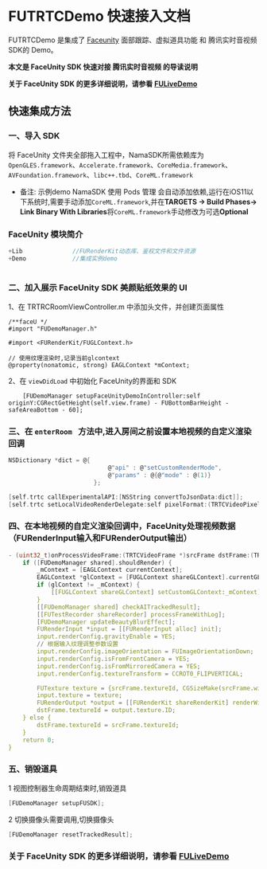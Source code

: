 # FUTRTCDemo 快速接入文档

FUTRTCDemo 是集成了 [Faceunity](https://github.com/Faceunity/FULiveDemo/tree/dev) 面部跟踪、虚拟道具功能 和 腾讯实时音视频 SDK的 Demo。

**本文是 FaceUnity SDK  快速对接 腾讯实时音视频 的导读说明**

**关于  FaceUnity SDK 的更多详细说明，请参看 [FULiveDemo](https://github.com/Faceunity/FULiveDemo/tree/dev)**



## 快速集成方法

### 一、导入 SDK

将  FaceUnity  文件夹全部拖入工程中，NamaSDK所需依赖库为 `OpenGLES.framework`、`Accelerate.framework`、`CoreMedia.framework`、`AVFoundation.framework`、`libc++.tbd`、`CoreML.framework`

- 备注: 示例demo NamaSDK 使用 Pods 管理 会自动添加依赖,运行在iOS11以下系统时,需要手动添加`CoreML.framework`,并在**TARGETS -> Build Phases-> Link Binary With Libraries**将`CoreML.framework`手动修改为可选**Optional**

### FaceUnity 模块简介
```C
+Lib              //FURenderKit动态库、鉴权文件和文件资源
+Demo             //集成实例demo
      
```


### 二、加入展示 FaceUnity SDK 美颜贴纸效果的  UI

1、在  TRTRCRoomViewController.m  中添加头文件，并创建页面属性

```objc
/**faceU */
#import "FUDemoManager.h"

#import <FURenderKit/FUGLContext.h>

// 使用纹理渲染时,记录当前glcontext
@property(nonatomic, strong) EAGLContext *mContext;
```
2、在 `viewDidLoad` 中初始化 FaceUnity的界面和 SDK

```objc
    [FUDemoManager setupFaceUnityDemoInController:self originY:CGRectGetHeight(self.view.frame) - FUBottomBarHeight - safeAreaBottom - 60];
```

### 三、在 `enterRoom ` 方法中,进入房间之前设置本地视频的自定义渲染回调

```C
NSDictionary *dict = @{
                            @"api" : @"setCustomRenderMode",
                            @"params" : @{@"mode" : @(1)}
                        };

[self.trtc callExperimentalAPI:[NSString convertToJsonData:dict]];
[self.trtc setLocalVideoRenderDelegate:self pixelFormat:(TRTCVideoPixelFormat_NV12) bufferType:(TRTCVideoBufferType_PixelBuffer)];

```

### 四、在本地视频的自定义渲染回调中，FaceUnity处理视频数据（FURenderInput输入和FURenderOutput输出）

```C
- (uint32_t)onProcessVideoFrame:(TRTCVideoFrame *)srcFrame dstFrame:(TRTCVideoFrame *)dstFrame{
    if ([FUDemoManager shared].shouldRender) {
        _mContext = [EAGLContext currentContext];
        EAGLContext *glContext = [FUGLContext shareGLContext].currentGLContext;
        if (glContext != _mContext) {
            [[FUGLContext shareGLContext] setCustomGLContext:_mContext];
        }
        [[FUDemoManager shared] checkAITrackedResult];
        [[FUTestRecorder shareRecorder] processFrameWithLog];
        [FUDemoManager updateBeautyBlurEffect];
        FURenderInput *input = [[FURenderInput alloc] init];
        input.renderConfig.gravityEnable = YES;
        // 根据输入纹理调整参数设置
        input.renderConfig.imageOrientation = FUImageOrientationDown;
        input.renderConfig.isFromFrontCamera = YES;
        input.renderConfig.isFromMirroredCamera = YES;
        input.renderConfig.textureTransform = CCROT0_FLIPVERTICAL;

        FUTexture texture = {srcFrame.textureId, CGSizeMake(srcFrame.width, srcFrame.height)};
        input.texture = texture;
        FURenderOutput *output = [[FURenderKit shareRenderKit] renderWithInput:input];
        dstFrame.textureId = output.texture.ID;
    } else {
        dstFrame.textureId = srcFrame.textureId;
    }
    return 0;
}

```

### 五、销毁道具

1 视图控制器生命周期结束时,销毁道具
```C
[FUDemoManager setupFUSDK];
```

2 切换摄像头需要调用,切换摄像头
```C
[FUDemoManager resetTrackedResult];
```

### 关于 FaceUnity SDK 的更多详细说明，请参看 [FULiveDemo](https://github.com/Faceunity/FULiveDemo/tree/dev)

